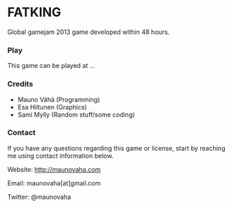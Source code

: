 # FATKING

Global gamejam 2013 game developed within 48 hours.


### Play

This game can be played at ...


### Credits

* Mauno Vähä (Programming)
* Esa Hiltunen (Graphics)
* Sami Mylly (Random stuff/some coding)


### Contact

If you have any questions regarding this game or license, start by reaching me using contact information below.

Website: http://maunovaha.com

Email: maunovaha[at]gmail.com

Twitter: @maunovaha